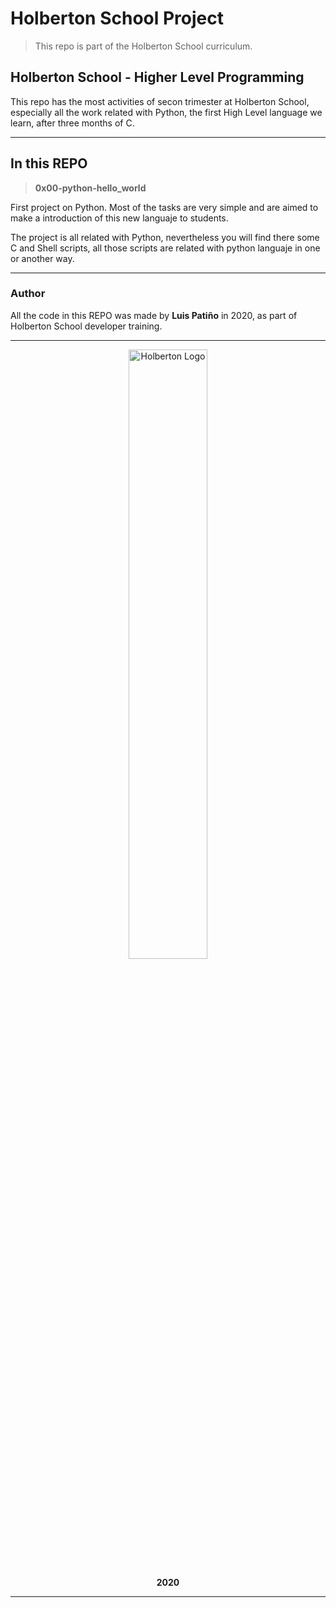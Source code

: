 # Holberton School Project

>This repo is part of the Holberton School curriculum.

## Holberton School - Higher Level Programming

This repo has the most activities of secon trimester at Holberton School, especially all the work related with Python, the first High Level language we learn, after three months of C.

---

## In this REPO

>**0x00-python-hello_world**

First project on Python. Most of the tasks are very simple and are aimed to make a introduction of this new languaje to students.

The project is all related with Python, nevertheless you will find there some C and Shell scripts, all those scripts are related with python languaje in one or another way.


---

### Author

All the code in this REPO was made by **Luis Patiño** in 2020, as part of Holberton School developer training.

---

<div>
<div align="center">
<img display="block" alt="Holberton Logo" width="50%" src="https://www.holbertonschool.com/holberton-logo.png">
</div>
<p align="center"><b>2020</b></p>
</div>

---
